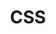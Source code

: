 ---
layout: tag-list
type: tag
title: CSS
slug: css
category: study
sidebar: false
order: 3
description: >
   CSS study
---